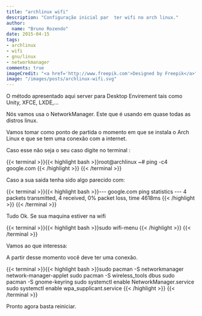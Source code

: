 ```yaml
---
title: "archlinux wifi"
description: "Configuração inicial par  ter wifi no arch linux."
author:
  name: "Bruno Rozendo"
date: 2015-04-15
tags:
- archlinux
- wifi
- gnu/linux
- networkmanager
comments: true
imageCredit: "<a href='http://www.freepik.com'>Designed by Freepik</a>"
image: "/images/posts/archlinux-wifi.svg"
---
```



O método apresentado aqui server para Desktop Envirement tais como Unity, XFCE, LXDE,... 

Nós vamos usa o NetworkManager. Este que é usando em quase todas as distros linux. 

Vamos tomar como ponto de partida o momento em que se instala  o Arch Linux  e que se tem uma conexão com a internet.

Caso esse não seja o seu caso digite no terminal :

{{< terminal >}}{{< highlight bash >}}root@archlinux ~# ping -c4 google.com
{{< /highlight >}}
{{< /terminal >}}

Caso a sua saida tenha sido algo parecido com:

{{< terminal >}}{{< highlight bash >}}--- google.com ping statistics ---
4 packets transmitted, 4 received, 0% packet loss, time 4618ms
{{< /highlight >}}
{{< /terminal >}}

Tudo Ok. Se sua maquina estiver na wifi

{{< terminal >}}{{< highlight bash >}}sudo wifi-menu 
{{< /highlight >}}
{{< /terminal >}}

Vamos ao que interessa:


A partir desse momento você deve ter uma conexão. 

{{< terminal >}}{{< highlight bash >}}sudo pacman -S networkmanager network-manager-applet
sudo pacman -S wireless_tools dbus
sudo pacman -S gnome-keyring
sudo systemctl enable NetworkManager.service
sudo systemctl enable wpa_supplicant.service
{{< /highlight >}}
{{< /terminal >}}


Pronto agora basta reiniciar.

